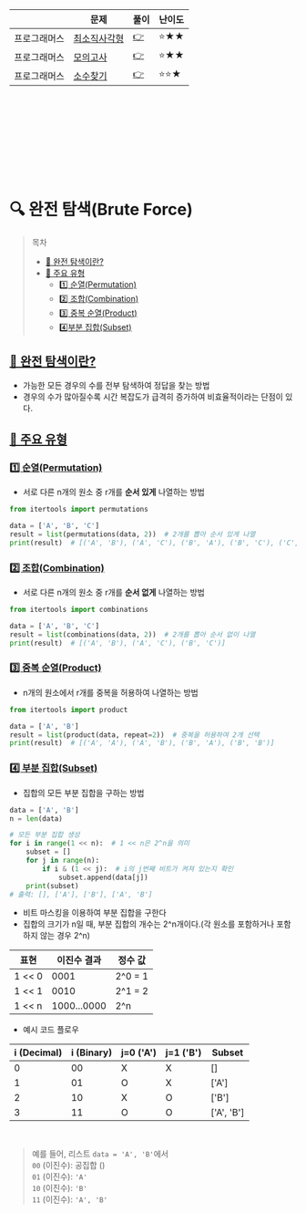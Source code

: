 ||문제|풀이|난이도|
|--|--|--|--|
|프로그래머스|[최소직사각형](https://school.programmers.co.kr/learn/courses/30/lessons/86491)|[👉](./01_최소직사각형.py)|⭐️★★|
|프로그래머스|[모의고사](https://school.programmers.co.kr/learn/courses/30/lessons/42840)|[👉](./02_모의고사.py)|⭐️★★|
|프로그래머스|[소수찾기](https://school.programmers.co.kr/learn/courses/30/lessons/42839)|[👉](./03_소수찾기.py)|⭐️⭐️★|

<br><br><br>
---
<br><br>

# 🔍 완전 탐색(Brute Force)

> 목차
> - [📌 완전 탐색이란?](#1)
> - [📌 주요 유형](#2)
>   - [1️⃣ 순열(Permutation)](#2-1)
>   - [2️⃣ 조합(Combination)](#2-2)
>   - [3️⃣ 중복 순열(Product)](#2-3)
>   - [4️⃣부분 집합(Subset)](#2-4)


## [📌 완전 탐색이란?](#1)
- 가능한 모든 경우의 수를 전부 탐색하여 정답을 찾는 방법
- 경우의 수가 많아질수록 시간 복잡도가 급격히 증가하여 비효율적이라는 단점이 있다. 

## [📌 주요 유형](#2)

### [1️⃣ 순열(Permutation)](#2-1)
- 서로 다른 n개의 원소 중 r개를 **순서 있게** 나열하는 방법

```python
from itertools import permutations

data = ['A', 'B', 'C']
result = list(permutations(data, 2))  # 2개를 뽑아 순서 있게 나열
print(result)  # [('A', 'B'), ('A', 'C'), ('B', 'A'), ('B', 'C'), ('C', 'A'), ('C', 'B')]

```

### [2️⃣ 조합(Combination)](#2-2)
- 서로 다른 n개의 원소 중 r개를 **순서 없게** 나열하는 방법

```python
from itertools import combinations

data = ['A', 'B', 'C']
result = list(combinations(data, 2))  # 2개를 뽑아 순서 없이 나열
print(result)  # [('A', 'B'), ('A', 'C'), ('B', 'C')]
```

### [3️⃣ 중복 순열(Product)](#2-3)
- n개의 원소에서 r개를 중복을 허용하여 나열하는 방법


```python
from itertools import product

data = ['A', 'B']
result = list(product(data, repeat=2))  # 중복을 허용하여 2개 선택
print(result)  # [('A', 'A'), ('A', 'B'), ('B', 'A'), ('B', 'B')]

```

### [4️⃣ 부분 집합(Subset)](#2-4)
- 집합의 모든 부분 집합을 구하는 방법

```python
data = ['A', 'B']
n = len(data)

# 모든 부분 집합 생성
for i in range(1 << n):  # 1 << n은 2^n을 의미
    subset = []
    for j in range(n):
        if i & (1 << j):  # i의 j번째 비트가 켜져 있는지 확인
            subset.append(data[j])
    print(subset)
# 출력: [], ['A'], ['B'], ['A', 'B']
```

- 비트 마스킹을 이용하여 부분 집합을 구한다
- 집합의 크기가 n일 때, 부분 집합의 개수는 2^n개이다.(각 원소를 포함하거나 포함하지 않는 경우 2^n)


| 표현 | 이진수 결과 | 정수 값 |
|---|---|---|
| 1 << 0 | 0001 | 2^0 = 1 |
| 1 << 1 | 0010 | 2^1 = 2 |
| 1 << n | 1000...0000 | 2^n |

- 예시 코드 플로우

| i (Decimal) | i (Binary) | j=0 ('A') | j=1 ('B') | Subset       |
|-------------|------------|-----------|-----------|--------------|
| 0           | 00         | X         | X         | []           |
| 1           | 01         | O         | X         | ['A']        |
| 2           | 10         | X         | O         | ['B']        |
| 3           | 11         | O         | O         | ['A', 'B']   |

<br>

> 예를 들어, 리스트 `data = 'A', 'B'`에서 <br>
> `00` (이진수): 공집합 () <br>
> `01` (이진수): `'A'` <br>
> `10` (이진수): `'B'`<br>
> `11` (이진수): `'A', 'B'`



